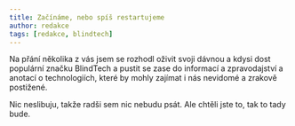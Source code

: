 ```yaml
---
title: Začínáme, nebo spíš restartujeme
author: redakce
tags: [redakce, blindtech]
---
```


Na přání několika z vás jsem se rozhodl oživit svoji dávnou a kdysi dost populární značku BlindTech a pustit se zase do informací a zpravodajství a anotací o technologiích, které by mohly zajímat i nás nevidomé a zrakově postižené.

Nic neslibuju, takže radši sem nic nebudu psát. Ale chtěli jste to, tak to tady bude.

